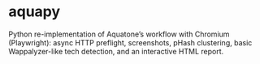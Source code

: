 # aquapy
Python re-implementation of Aquatone’s workflow with Chromium (Playwright): async HTTP preflight, screenshots, pHash clustering, basic Wappalyzer-like tech detection, and an interactive HTML report.

